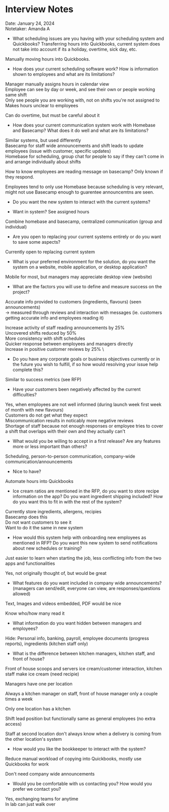 # Interview Notes

Date: January 24, 2024 \
Notetaker: Amanda A

- What scheduling issues are you having with your scheduling system and Quickbooks?
Transferring hours into Quickbooks, current system does not take into account if its a holiday, overtime, sick day, etc.

Manually moving hours into Quickbooks.

- How does your current scheduling software work? How is information shown to employees and what are its limitations?

Manager manually assigns hours in calendar view \
Employee can see by day or week, and see their own or people working same shift \
Only see people you are working with, not on shifts you're not assigned to \
Makes hours unclear to employees

Can do overtime, but must be careful about it
  
- How does your current communication system work with Homebase and Basecamp? What does it do well and what are its limitations?

Similar systems, but used differently \
Basecamp for staff wide announcements and shift leads to update employees (issue with customer, specific updates) \
Homebase for scheduling, group chat for people to say if they can't come in and arrange individually about shifts

How to know employees are reading message on basecamp? Only known if they respond.

Employees tend to only use Homebase because scheduling is very relevant, might not use Basecamp enough to guarentee announcemtns are seen.

- Do you want the new system to interact with the current systems?

- Want in system?
See assigned hours

Combine homebase and basecamp, centralized communication (group and individual)

- Are you open to replacing your current systems entirely or do you want to save some aspects?

Currently open to replacing current system

- What is your preferred environment for the solution, do you want the system on a website, mobile application, or desktop application?

Mobile for most, but managers may appreciate desktop view (website)

- What are the factors you will use to define and measure success on the project?

Accurate info provided to customers (ingredients, flavours) (seen announcements) \
-> measured through reviews and interaction with messages (ie. customers getting accurate info and employees reading it)

Increase activity of staff reading announcements by 25% \
Uncovered shifts reduced by 50% \
More consistency with shift schedules \
Quicker response between employees and managers directly \
Increase in positive customer reviews by 25% \


- Do you have any corporate goals or business objectives currently or in the future you wish to fulfill, if so how would resolving your issue help complete this?

Similar to success metrics (see RFP)

- Have your customers been negatively affected by the current difficulties?

Yes, when employees are not well informed (during launch week first week of month with new flavours) \
Customers do not get what they expect \
Miscommunication results in noticably more negative reviews \
Shortage of staff because not enough responses or employee tries to cover a shift that overlaps with their own and they actually can't

- What would you be willing to accept in a first release? Are any features more or less important than others?

Scheduling, person-to-person communication, company-wide communication/announcements

- Nice to have?

Automate hours into Quickbooks

- Ice cream ratios are mentioned in the RFP, do you want to store recipe information on the app? Do you want ingredient shipping included? How do you want this to fit in with the rest of the system?

Currently store ingredients, allergens, recipies \
Basecamp does this \
Do not want customers to see it \
Want to do it the same in new system


- How would this system help with onboarding new employees as mentioned in RFP? Do you want this new system to send notifications about new schedules or training?

Just easier to learn when starting the job, less conflicting info from the two apps and functionalities

Yes, not originally thought of, but would be great

- What features do you want included in company wide announcements? (managers can send/edit, everyone can view, are responses/questions allowed)

Text, Images and videos embedded, PDF would be nice

Know who/how many read it

- What information do you want hidden between managers and employees?

Hide: Personal info, banking, payroll, employee documents (progress reports), ingredients (kitchen staff only)

- What is the difference between kitchen managers, kitchen staff, and front of house?

Front of house scoops and servers ice cream/customer interaction, kitchen staff make ice cream (need recipie)

Managers have one per location

Always a kitchen manager on staff, front of house manager only a couple times a week

Only one location has a kitchen

Shift lead position but functionally same as general employees (no extra access)

Staff at second location don't always know when a delivery is coming from the other location's system

- How would you like the bookkeeper to interact with the system?

Reduce manual workload of copying into Quickbooks, mostly use Quickbooks for work

Don't need company wide announcements

- Would you be comfortable with us contacting you? How would you prefer we contact you?

Yes, exchanging teams for anytime \
In lab can just walk over
